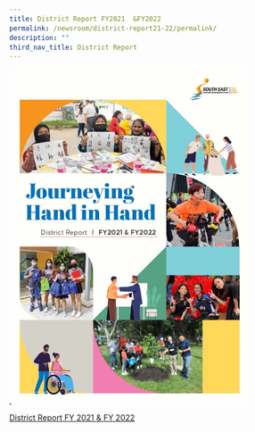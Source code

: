 ```yaml
---
title: District Report FY2021  &FY2022
permalink: /newsroom/district-report21-22/permalink/
description: ""
third_nav_title: District Report
---
```

<a href="https://go.gov.sg/district-report-fy2021-2022">
&nbsp;<img src="/images/NewsRoom/district%20report%20cover_fy21&amp;22.jpg" style="width:auto; height:600px;">

[District Report FY 2021 &amp; FY 2022](https://go.gov.sg/district-report-fy2021-fy2022)
	</a>